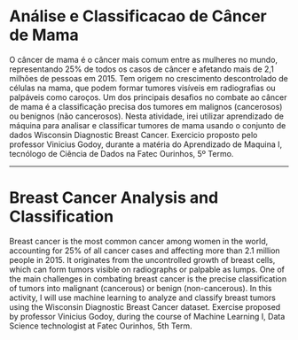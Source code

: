 # Análise e Classificacao de Câncer de Mama

O câncer de mama é o câncer mais comum entre as mulheres no mundo, representando 25% de todos os casos de câncer e afetando mais de 2,1 milhões de pessoas em 2015. Tem origem no crescimento descontrolado de células na mama, que podem formar tumores visíveis em radiografias ou palpáveis como caroços.
Um dos principais desafios no combate ao câncer de mama é a classificação precisa dos tumores em malignos (cancerosos) ou benignos (não cancerosos). Nesta atividade, irei utilizar aprendizado de máquina para analisar e classificar tumores de mama usando o conjunto de dados Wisconsin Diagnostic Breast Cancer. 
Exercicio proposto pelo professor Vinicius Godoy, durante a matéria do Aprendizado de Maquina I, tecnólogo de Ciência de Dados na Fatec Ourinhos, 5º Termo.

-----------------------------------------------------------------------------------------------------------------------------------------------------------------------------------------------------------------------------------------------------------------------

# Breast Cancer Analysis and Classification

Breast cancer is the most common cancer among women in the world, accounting for 25% of all cancer cases and affecting more than 2.1 million people in 2015. It originates from the uncontrolled growth of breast cells, which can form tumors visible on radiographs or palpable as lumps.
One of the main challenges in combating breast cancer is the precise classification of tumors into malignant (cancerous) or benign (non-cancerous). In this activity, I will use machine learning to analyze and classify breast tumors using the Wisconsin Diagnostic Breast Cancer dataset. 
Exercise proposed by professor Vinicius Godoy, during the course of Machine Learning I, Data Science technologist at Fatec Ourinhos, 5th Term.

